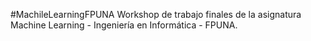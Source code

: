 #MachileLearningFPUNA
Workshop de trabajo finales de la asignatura Machine Learning - Ingeniería en Informática - FPUNA.
